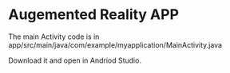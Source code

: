 # Augemented Reality APP

The main Activity code is in app/src/main/java/com/example/myapplication/MainActivity.java

Download it and open in Andriod Studio.


